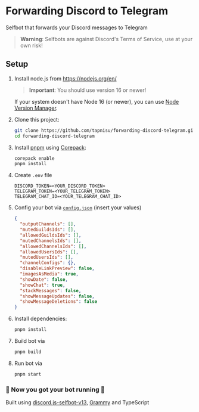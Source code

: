 # Forwarding Discord to Telegram

Selfbot that forwards your Discord messages to Telegram

> **Warning**:
> Selfbots are against Discord's Terms of Service, use at your own risk!

## Setup

1. Install node.js from <https://nodejs.org/en/>

   > **Important**:
   > You should use version 16 or newer!

   If your system doesn't have Node 16 (or newer), you can use [Node Version Manager](https://github.com/nvm-sh/nvm).

2. Clone this project:

   ```sh
   git clone https://github.com/tapnisu/forwarding-discord-telegram.git
   cd forwarding-discord-telegram
   ```

3. Install [pnpm](https://pnpm.io/) using [Corepack](https://nodejs.org/api/corepack.html):

   ```sh
   corepack enable
   pnpm install
   ```

4. Create `.env` file

   ```env
   DISCORD_TOKEN=<YOUR_DISCORD_TOKEN>
   TELEGRAM_TOKEN=<YOUR_TELEGRAM_TOKEN>
   TELEGRAM_CHAT_ID=<YOUR_TELEGRAM_CHAT_ID>
   ```

5. Config your bot via [`config.json`](сonfig.json) (insert your values)

   ```json
   {
     "outputChannels": [],
     "mutedGuildsIds": [],
     "allowedGuildsIds": [],
     "mutedChannelsIds": [],
     "allowedChannelsIds": [],
     "allowedUsersIds": [],
     "mutedUsersIds": [],
     "channelConfigs": {},
     "disableLinkPreview": false,
     "imagesAsMedia": true,
     "showDate": false,
     "showChat": true,
     "stackMessages": false,
     "showMessageUpdates": false,
     "showMessageDeletions": false
   }
   ```

6. Install dependencies:

   ```sh
   pnpm install
   ```

6. Build bot via

   ```sh
   pnpm build
   ```

7. Run bot via

   ```sh
   pnpm start
   ```

### 🎉 Now you got your bot running 🎉

Built using [discord.js-selfbot-v13](https://github.com/aiko-chan-ai/discord.js-selfbot-v13), [Grammy](https://www.npmjs.com/package/grammy) and TypeScript
